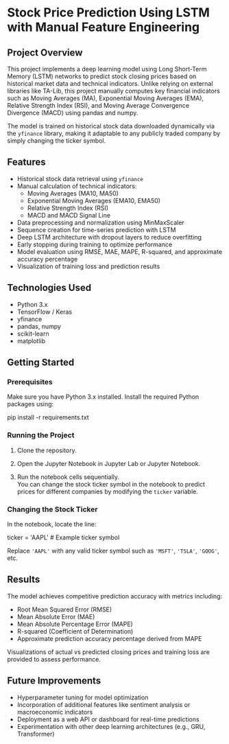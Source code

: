 # Stock Price Prediction Using LSTM with Manual Feature Engineering

## Project Overview

This project implements a deep learning model using Long Short-Term Memory (LSTM) networks to predict stock closing prices based on historical market data and technical indicators. Unlike relying on external libraries like TA-Lib, this project manually computes key financial indicators such as Moving Averages (MA), Exponential Moving Averages (EMA), Relative Strength Index (RSI), and Moving Average Convergence Divergence (MACD) using pandas and numpy.

The model is trained on historical stock data downloaded dynamically via the `yfinance` library, making it adaptable to any publicly traded company by simply changing the ticker symbol.

## Features

- Historical stock data retrieval using `yfinance`
- Manual calculation of technical indicators:
  - Moving Averages (MA10, MA50)
  - Exponential Moving Averages (EMA10, EMA50)
  - Relative Strength Index (RSI)
  - MACD and MACD Signal Line
- Data preprocessing and normalization using MinMaxScaler
- Sequence creation for time-series prediction with LSTM
- Deep LSTM architecture with dropout layers to reduce overfitting
- Early stopping during training to optimize performance
- Model evaluation using RMSE, MAE, MAPE, R-squared, and approximate accuracy percentage
- Visualization of training loss and prediction results

## Technologies Used

- Python 3.x
- TensorFlow / Keras
- yfinance
- pandas, numpy
- scikit-learn
- matplotlib

## Getting Started

### Prerequisites

Make sure you have Python 3.x installed. Install the required Python packages using:

pip install -r requirements.txt


### Running the Project

1. Clone the repository.
   
2. Open the Jupyter Notebook in Jupyter Lab or Jupyter Notebook.
  
3. Run the notebook cells sequentially.  
   You can change the stock ticker symbol in the notebook to predict prices for different companies by modifying the `ticker` variable.

### Changing the Stock Ticker

In the notebook, locate the line:

ticker = 'AAPL' # Example ticker symbol


Replace `'AAPL'` with any valid ticker symbol such as `'MSFT'`, `'TSLA'`, `'GOOG'`, etc.

## Results

The model achieves competitive prediction accuracy with metrics including:

- Root Mean Squared Error (RMSE)
- Mean Absolute Error (MAE)
- Mean Absolute Percentage Error (MAPE)
- R-squared (Coefficient of Determination)
- Approximate prediction accuracy percentage derived from MAPE

Visualizations of actual vs predicted closing prices and training loss are provided to assess performance.

## Future Improvements

- Hyperparameter tuning for model optimization  
- Incorporation of additional features like sentiment analysis or macroeconomic indicators  
- Deployment as a web API or dashboard for real-time predictions  
- Experimentation with other deep learning architectures (e.g., GRU, Transformer)




